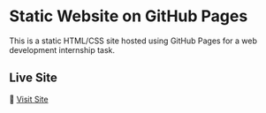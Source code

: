 # Static Website on GitHub Pages

This is a static HTML/CSS site hosted using GitHub Pages for a web development internship task.

## Live Site
🔗 [Visit Site](https://L4k5hya.github.io)
